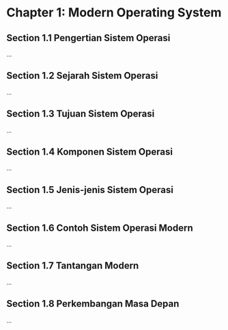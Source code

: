 # Chapter 1: Modern Operating System

## Section 1.1 Pengertian Sistem Operasi
...

## Section 1.2 Sejarah Sistem Operasi
...

## Section 1.3 Tujuan Sistem Operasi
...

## Section 1.4 Komponen Sistem Operasi
...
## Section 1.5 Jenis-jenis Sistem Operasi
...

## Section 1.6 Contoh Sistem Operasi Modern
...

## Section 1.7 Tantangan Modern
...

## Section 1.8 Perkembangan Masa Depan
...